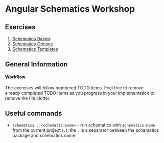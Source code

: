 # Angular Schematics Workshop

## Exercises

1. [Schematics Basics](./1_schematics_basics/README.md)
2. [Schematics Options](./2_schematics_options/README.md)
3. [Schematics Templates](./3_schematics_templates/README.md)

## General Information


#### Workflow 
The exercises will follow numbered TODO items. Feel free to remove already completed TODO items as you progress
in your implementation to remove the file clutter.

## Useful commands


* `schematics .:<schematic-name>` - run schematics with `schematics-name` from the current project (`.`), 
   the `:` is a separator between the schematics package and schematics name
